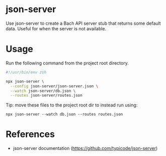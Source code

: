 # json-server

Use json-server to create a Bach API server stub that returns some default data. Useful for when the server is not available.

# Usage

Run the following command from the project root directory.

```bash
#!/usr/bin/env zsh

npx json-server \
  --config json-server/json-server.json \
  --watch json-server/db.json \
  --routes json-server/routes.json

```

Tip: move these files to the project root dir to instead run using:

`npx json-server --watch db.json --routes routes.json`

# References

* json-server documentation (https://github.com/typicode/json-server)